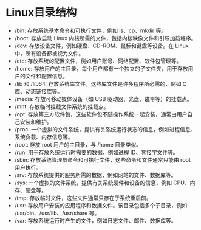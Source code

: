 
# Linux目录结构

- /bin: 存放系统基本命令和可执行文件，例如 ls、cp、mkdir 等。
- /boot: 存放启动 Linux 内核所需的文件，包括内核映像文件和引导加载程序。
- /dev: 存放设备文件，例如硬盘、CD-ROM、鼠标和键盘等设备。在 Linux 中，所有设备都被视为文件。
- /etc: 存放系统的配置文件，例如用户账号、网络配置、软件包管理等。
- /home: 存放用户的主目录，每个用户都有一个独立的子文件夹，用于存放用户的文件和配置信息。
- /lib 和 /lib64: 存放系统库文件，这些库文件是许多程序所必需的，例如 C 库、动态链接库等。
- /media: 存放可移动媒体设备（如 USB 驱动器、光盘、磁带等）的挂载点。
- /mnt: 存放临时挂载文件系统的挂载点。
- /opt: 存放第三方软件包，这些软件包不随操作系统一起安装，通常由用户自己安装和维护。
- /proc: 一个虚拟的文件系统，提供有关系统运行状态的信息，例如进程信息、系统负载、内存信息等。
- /root: 存放 root 用户的主目录，与 /home 目录类似。
- /run: 用于存放系统运行时需要的数据，例如进程 ID、套接字文件等。
- /sbin: 存放系统管理员命令和可执行文件，这些命令和文件通常只能由 root 用户执行。
- /srv: 存放系统提供的服务所需的数据，例如网站的文件、数据库等。
- /sys: 一个虚拟的文件系统，提供有关系统硬件和设备的信息，例如 CPU、内存、硬盘等。
- /tmp: 存放临时文件，这些文件通常只存在于系统重启前。
- /usr: 存放用户安装的应用程序和数据文件。该目录包括多个子目录，例如 /usr/bin、/usr/lib、/usr/share 等。
- /var: 存放系统运行时产生的文件，例如日志文件、邮件、数据库等。